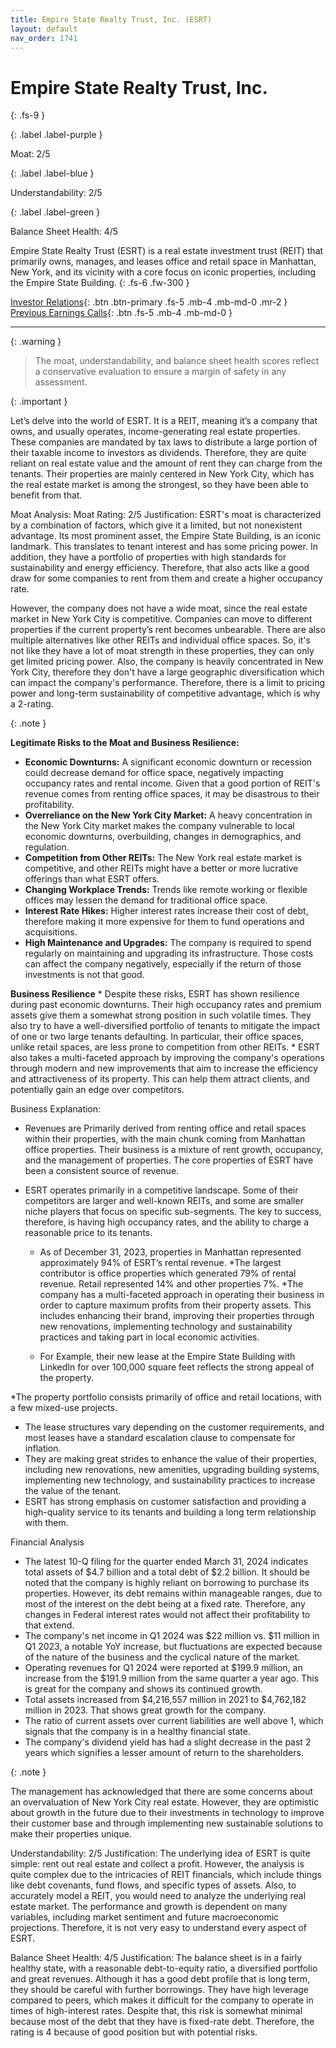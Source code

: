 ```yaml
---
title: Empire State Realty Trust, Inc. (ESRT)
layout: default
nav_order: 1741
---
```


# Empire State Realty Trust, Inc.
{: .fs-9 }

{: .label .label-purple }

Moat: 2/5

{: .label .label-blue }

Understandability: 2/5

{: .label .label-green }

Balance Sheet Health: 4/5

Empire State Realty Trust (ESRT) is a real estate investment trust (REIT) that primarily owns, manages, and leases office and retail space in Manhattan, New York, and its vicinity with a core focus on iconic properties, including the Empire State Building.
{: .fs-6 .fw-300 }

[Investor Relations](https://www.google.com/search?q=ESRT+investor+relations){: .btn .btn-primary .fs-5 .mb-4 .mb-md-0 .mr-2 }
[Previous Earnings Calls](https://discountingcashflows.com/company/ESRT/transcripts/){: .btn .fs-5 .mb-4 .mb-md-0 }

---

{: .warning }
>The moat, understandability, and balance sheet health scores reflect a conservative evaluation to ensure a margin of safety in any assessment.



{: .important }

Let’s delve into the world of ESRT. It is a REIT, meaning it’s a company that owns, and usually operates, income-generating real estate properties. These companies are mandated by tax laws to distribute a large portion of their taxable income to investors as dividends. Therefore, they are quite reliant on real estate value and the amount of rent they can charge from the tenants. Their properties are mainly centered in New York City, which has the real estate market is among the strongest, so they have been able to benefit from that.

 Moat Analysis:
Moat Rating: 2/5
Justification:
ESRT's moat is characterized by a combination of factors, which give it a limited, but not nonexistent advantage. Its most prominent asset, the Empire State Building, is an iconic landmark. This translates to tenant interest and has some pricing power. In addition, they have a portfolio of properties with high standards for sustainability and energy efficiency. Therefore, that also acts like a good draw for some companies to rent from them and create a higher occupancy rate. 

 However, the company does not have a wide moat, since the real estate market in New York City is competitive. Companies can move to different properties if the current property’s rent becomes unbearable. There are also multiple alternatives like other REITs and individual office spaces. So, it's not like they have a lot of moat strength in these properties, they can only get limited pricing power. Also, the company is heavily concentrated in New York City, therefore they don't have a large geographic diversification which can impact the company's performance. Therefore, there is a limit to pricing power and long-term sustainability of competitive advantage, which is why a 2-rating.

{: .note }

**Legitimate Risks to the Moat and Business Resilience:**
   *  **Economic Downturns:** A significant economic downturn or recession could decrease demand for office space, negatively impacting occupancy rates and rental income. Given that a good portion of REIT's revenue comes from renting office spaces, it may be disastrous to their profitability.
   *  **Overreliance on the New York City Market:** A heavy concentration in the New York City market makes the company vulnerable to local economic downturns, overbuilding, changes in demographics, and regulation.
   *  **Competition from Other REITs:** The New York real estate market is competitive, and other REITs might have a better or more lucrative offerings than what ESRT offers.
   *  **Changing Workplace Trends:** Trends like remote working or flexible offices may lessen the demand for traditional office space.
   *  **Interest Rate Hikes:** Higher interest rates increase their cost of debt, therefore making it more expensive for them to fund operations and acquisitions.
   *  **High Maintenance and Upgrades:** The company is required to spend regularly on maintaining and upgrading its infrastructure. Those costs can affect the company negatively, especially if the return of those investments is not that good.

   **Business Resilience**
    *  Despite these risks, ESRT has shown resilience during past economic downturns. Their high occupancy rates and premium assets give them a somewhat strong position in such volatile times. They also try to have a well-diversified portfolio of tenants to mitigate the impact of one or two large tenants defaulting. In particular, their office spaces, unlike retail spaces, are less prone to competition from other REITs. 
    *  ESRT also takes a multi-faceted approach by improving the company's operations through modern and new improvements that aim to increase the efficiency and attractiveness of its property. This can help them attract clients, and potentially gain an edge over competitors.
   
Business Explanation:
  *  Revenues are Primarily derived from renting office and retail spaces within their properties, with the main chunk coming from Manhattan office properties. Their business is a mixture of rent growth, occupancy, and the management of properties. The core properties of ESRT have been a consistent source of revenue. 
  *  ESRT operates primarily in a competitive landscape. Some of their competitors are larger and well-known REITs, and some are smaller niche players that focus on specific sub-segments. The key to success, therefore, is having high occupancy rates, and the ability to charge a reasonable price to its tenants.

     *   As of December 31, 2023, properties in Manhattan represented approximately 94% of ESRT’s rental revenue. 
          *The largest contributor is office properties which generated 79% of rental revenue. Retail represented 14% and other properties 7%.
  *The company has a multi-faceted approach in operating their business in order to capture maximum profits from their property assets. This includes enhancing their brand, improving their properties through new renovations, implementing technology and sustainability practices and taking part in local economic activities.

      *  For Example, their new lease at the Empire State Building with LinkedIn for over 100,000 square feet reflects the strong appeal of the property. 

  *The property portfolio consists primarily of office and retail locations, with a few mixed-use projects.
  *  The lease structures vary depending on the customer requirements, and most leases have a standard escalation clause to compensate for inflation.
  *  They are making great strides to enhance the value of their properties, including new renovations, new amenities, upgrading building systems, implementing new technology, and sustainability practices to increase the value of the tenant.
  *  ESRT has strong emphasis on customer satisfaction and providing a high-quality service to its tenants and building a long term relationship with them.
  
Financial Analysis
   *  The latest 10-Q filing for the quarter ended March 31, 2024 indicates total assets of $4.7 billion and a total debt of $2.2 billion. It should be noted that the company is highly reliant on borrowing to purchase its properties. However, its debt remains within manageable ranges, due to most of the interest on the debt being at a fixed rate. Therefore, any changes in Federal interest rates would not affect their profitability to that extend.
   *  The company's net income in Q1 2024 was $22 million vs. $11 million in Q1 2023, a notable YoY increase, but fluctuations are expected because of the nature of the business and the cyclical nature of the market.
   *  Operating revenues for Q1 2024 were reported at $199.9 million, an increase from the $191.9 million from the same quarter a year ago. This is great for the company and shows its continued growth.
   *  Total assets increased from $4,216,557 million in 2021 to $4,762,182 million in 2023. That shows great growth for the company.
   * The ratio of current assets over current liabilities are well above 1, which signals that the company is in a healthy financial state.
   *  The company's dividend yield has had a slight decrease in the past 2 years which signifies a lesser amount of return to the shareholders.

{: .note }

The management has acknowledged that there are some concerns about an overvaluation of New York City real estate. However, they are optimistic about growth in the future due to their investments in technology to improve their customer base and through implementing new sustainable solutions to make their properties unique.

 Understandability: 2/5
 Justification:
 The underlying idea of ESRT is quite simple: rent out real estate and collect a profit. However, the analysis is quite complex due to the intricacies of REIT financials, which include things like debt covenants, fund flows, and specific types of assets. Also, to accurately model a REIT, you would need to analyze the underlying real estate market. The performance and growth is dependent on many variables, including market sentiment and future macroeconomic projections. Therefore, it is not very easy to understand every aspect of ESRT. 

 Balance Sheet Health: 4/5
 Justification:
 The balance sheet is in a fairly healthy state, with a reasonable debt-to-equity ratio, a diversified portfolio and great revenues. Although it has a good debt profile that is long term, they should be careful with further borrowings. They have high leverage compared to peers, which makes it difficult for the company to operate in times of high-interest rates. Despite that, this risk is somewhat minimal because most of the debt that they have is fixed-rate debt. Therefore, the rating is 4 because of good position but with potential risks.
